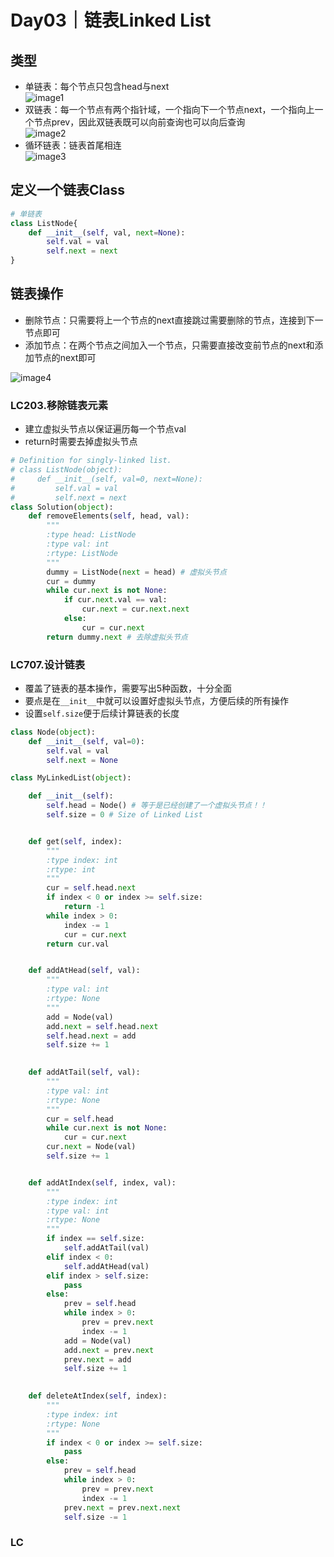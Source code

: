 # Day03｜链表Linked List
## 类型
- 单链表：每个节点只包含head与next\
![image1](https://img-blog.csdnimg.cn/20200806194529815.png)
- 双链表：每一个节点有两个指针域，一个指向下一个节点next，一个指向上一个节点prev，因此双链表既可以向前查询也可以向后查询\
![image2](https://img-blog.csdnimg.cn/20200806194559317.png)
- 循环链表：链表首尾相连\
![image3](https://img-blog.csdnimg.cn/20200806194629603.png)
## 定义一个链表Class
```python
# 单链表
class ListNode{
    def __init__(self, val, next=None):
        self.val = val
        self.next = next
}
```
## 链表操作
- 删除节点：只需要将上一个节点的next直接跳过需要删除的节点，连接到下一节点即可
- 添加节点：在两个节点之间加入一个节点，只需要直接改变前节点的next和添加节点的next即可

![image4](https://img-blog.csdnimg.cn/20200806195200276.png)

### LC203.移除链表元素
- 建立虚拟头节点以保证遍历每一个节点val
- return时需要去掉虚拟头节点
```python
# Definition for singly-linked list.
# class ListNode(object):
#     def __init__(self, val=0, next=None):
#         self.val = val
#         self.next = next
class Solution(object):
    def removeElements(self, head, val):
        """
        :type head: ListNode
        :type val: int
        :rtype: ListNode
        """
        dummy = ListNode(next = head) # 虚拟头节点
        cur = dummy
        while cur.next is not None:
            if cur.next.val == val:
                cur.next = cur.next.next
            else:
                cur = cur.next
        return dummy.next # 去除虚拟头节点
```
### LC707.设计链表
- 覆盖了链表的基本操作，需要写出5种函数，十分全面
- 要点是在`__init__`中就可以设置好虚拟头节点，方便后续的所有操作
- 设置`self.size`便于后续计算链表的长度
```python
class Node(object):
    def __init__(self, val=0):
        self.val = val
        self.next = None

class MyLinkedList(object):

    def __init__(self):
        self.head = Node() # 等于是已经创建了一个虚拟头节点！！
        self.size = 0 # Size of Linked List


    def get(self, index):
        """
        :type index: int
        :rtype: int
        """
        cur = self.head.next
        if index < 0 or index >= self.size:
            return -1
        while index > 0:
            index -= 1
            cur = cur.next
        return cur.val


    def addAtHead(self, val):
        """
        :type val: int
        :rtype: None
        """
        add = Node(val)
        add.next = self.head.next
        self.head.next = add
        self.size += 1

        
    def addAtTail(self, val):
        """
        :type val: int
        :rtype: None
        """
        cur = self.head
        while cur.next is not None:
            cur = cur.next
        cur.next = Node(val)
        self.size += 1


    def addAtIndex(self, index, val):
        """
        :type index: int
        :type val: int
        :rtype: None
        """
        if index == self.size:
            self.addAtTail(val)
        elif index < 0:
            self.addAtHead(val)
        elif index > self.size:
            pass
        else:
            prev = self.head
            while index > 0:
                prev = prev.next
                index -= 1
            add = Node(val)
            add.next = prev.next
            prev.next = add
            self.size += 1

        
    def deleteAtIndex(self, index):
        """
        :type index: int
        :rtype: None
        """
        if index < 0 or index >= self.size:
            pass
        else:
            prev = self.head
            while index > 0:
                prev = prev.next
                index -= 1
            prev.next = prev.next.next
            self.size -= 1
```
### LC